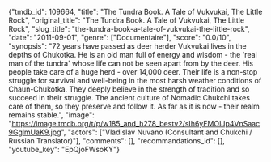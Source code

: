 {"tmdb_id": 109664, "title": "The Tundra Book. A Tale of Vukvukai, The Little Rock", "original_title": "The Tundra Book. A Tale of Vukvukai, The Little Rock", "slug_title": "the-tundra-book-a-tale-of-vukvukai-the-little-rock", "date": "2011-09-01", "genre": ["Documentaire"], "score": "0.0/10", "synopsis": "72 years have passed as deer herder Vukvukai lives in the depths of Chukotka. He is an old man full of energy and wisdom - the 'real man of the tundra' whose life can not be seen apart from by the deer. His people take care of a huge herd - over 14,000 deer. Their life is a non-stop struggle for survival and well-being in the most harsh weather conditions of Chaun-Chukotka. They deeply believe in the strength of tradition and so succeed in their struggle. The ancient culture of Nomadic Chukchi takes care of them, so they preserve and follow it. As far as it is now - their realm remains stable.", "image": "https://image.tmdb.org/t/p/w185_and_h278_bestv2/sIh6yFMOIJp4VnSaac9GglmUaK9.jpg", "actors": ["Vladislav Nuvano (Consultant and Chukchi / Russian Translator)"], "comments": [], "recommandations_id": [], "youtube_key": "EpQjoFWsoKY"}